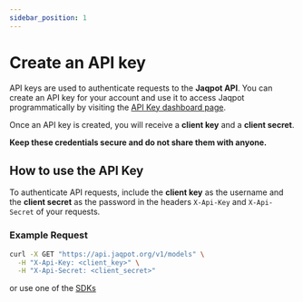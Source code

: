 ```yaml
---
sidebar_position: 1
---
```


# Create an API key

API keys are used to authenticate requests to the **Jaqpot API**. You can create an API key for your account and use it to access Jaqpot programmatically by visiting the [API Key dashboard page](https://app.jaqpot.org/dashboard/api-keys).

Once an API key is created, you will receive a **client key** and a **client secret**. 

**Keep these credentials secure and do not share them with anyone.**

## How to use the API Key

To authenticate API requests, include the **client key** as the username and the **client secret** as the password in the headers `X-Api-Key` and `X-Api-Secret` of your requests.

### Example Request

```bash
curl -X GET "https://api.jaqpot.org/v1/models" \
  -H "X-Api-Key: <client_key>" \
  -H "X-Api-Secret: <client_secret>"
```

or use one of the [SDKs](https://jaqpot.org/docs/category/sdks) 
